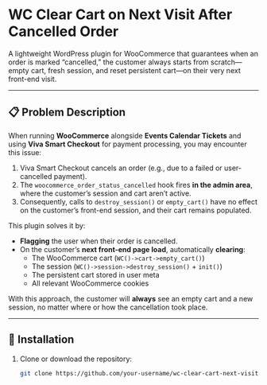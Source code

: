 # WC Clear Cart on Next Visit After Cancelled Order

A lightweight WordPress plugin for WooCommerce that guarantees when an order is marked “cancelled,” the customer always starts from scratch—empty cart, fresh session, and reset persistent cart—on their very next front-end visit.

---

## 📋 Problem Description

When running **WooCommerce** alongside **Events Calendar Tickets** and using **Viva Smart Checkout** for payment processing, you may encounter this issue:

1. Viva Smart Checkout cancels an order (e.g., due to a failed or user-cancelled payment).  
2. The `woocommerce_order_status_cancelled` hook fires **in the admin area**, where the customer’s session and cart aren’t active.  
3. Consequently, calls to `destroy_session()` or `empty_cart()` have no effect on the customer’s front-end session, and their cart remains populated.

This plugin solves it by:

- **Flagging** the user when their order is cancelled.  
- On the customer’s **next front-end page load**, automatically **clearing**:  
  - The WooCommerce cart (`WC()->cart->empty_cart()`)  
  - The session (`WC()->session->destroy_session()` + `init()`)  
  - The persistent cart stored in user meta  
  - All relevant WooCommerce cookies  

With this approach, the customer will **always** see an empty cart and a new session, no matter where or how the cancellation took place.

---

## 🚀 Installation

1. Clone or download the repository:
   ```bash
   git clone https://github.com/your-username/wc-clear-cart-next-visit.git

